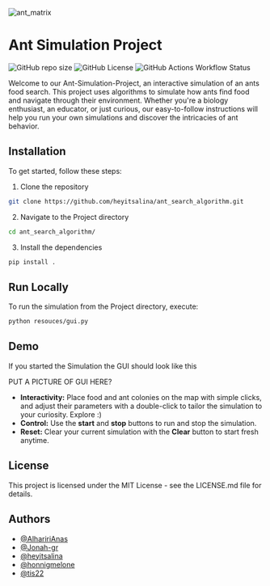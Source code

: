 ![ant_matrix](ant_matrix1.jpeg)

# Ant Simulation Project

![GitHub repo size](https://img.shields.io/github/repo-size/heyitsalina/ant_search_algorithm) ![GitHub License](https://img.shields.io/github/license/heyitsalina/ant_search_algorithm) ![GitHub Actions Workflow Status](https://img.shields.io/github/actions/workflow/status/heyitsalina/ant_search_algorithm/main.yml)

Welcome to our Ant-Simulation-Project, an interactive simulation of an ants food search. This project uses algorithms to simulate how ants find food and navigate through their environment. Whether you're a biology enthusiast, an educator, or just curious, our easy-to-follow instructions will help you run your own simulations and discover the intricacies of ant behavior.

## Installation

To get started, follow these steps:

1. Clone the repository

```bash
git clone https://github.com/heyitsalina/ant_search_algorithm.git
```

2. Navigate to the Project directory

```bash
cd ant_search_algorithm/
```

3. Install the dependencies

```bash
pip install .
```

## Run Locally

To run the simulation from the Project directory, execute:

```bash
python resouces/gui.py
```

## Demo

If you started the Simulation the GUI should look like this

PUT A PICTURE OF GUI HERE?

- **Interactivity:** Place food and ant colonies on the map with simple clicks, and adjust their parameters with a double-click to tailor the simulation to your curiosity. Explore :)
- **Control:** Use the **start** and **stop** buttons to run and stop the simulation.
- **Reset:** Clear your current simulation with the **Clear** button to start fresh anytime.

## License

This project is licensed under the MIT License - see the LICENSE.md file for details.

## Authors

- [@AlhaririAnas](https://www.github.com/AlhaririAnas)
- [@Jonah-gr](https://www.github.com/Jonah-gr)
- [@heyitsalina](https://www.github.com/heyitsalina)
- [@honnigmelone](https://www.github.com/honnigmelone)
- [@tis22](https://www.github.com/tis22)
